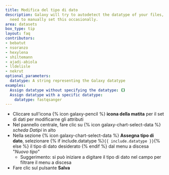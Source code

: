 ```yaml
---
title: Modifica del tipo di dato
description: Galaxy will try to autodetect the datatype of your files, but you may
  need to manually set this occasionally.
area: datasets
box_type: tip
layout: faq
contributors:
- bebatut
- nsoranzo
- hexylena
- shiltemann
- ajadi-abiola
- lldelisle
- nekrut
optional_parameters:
  datatype: A string representing the Galaxy datatype
examples:
  Assign datatype without specifying the datatype: {}
  Assign datatype with a specific datatype:
    datatype: fastqsanger
---
```



* Cliccare sull'icona {% icon galaxy-pencil %} **icona della matita** per il set di dati per modificarne gli attributi
* Nel pannello centrale, fare clic su {% icon galaxy-chart-select-data %} *scheda *Datipi** in alto
* Nella sezione {% icon galaxy-chart-select-data %} **Assegna tipo di dato**, selezionare {% if include.datatype %}`{{ include.datatype }}`{% else %} il tipo di dato desiderato {% endif %} dal menu a discesa "*Nuovo tipo*"
  - Suggerimento: si può iniziare a digitare il tipo di dato nel campo per filtrare il menu a discesa
* Fare clic sul pulsante **Salva**

